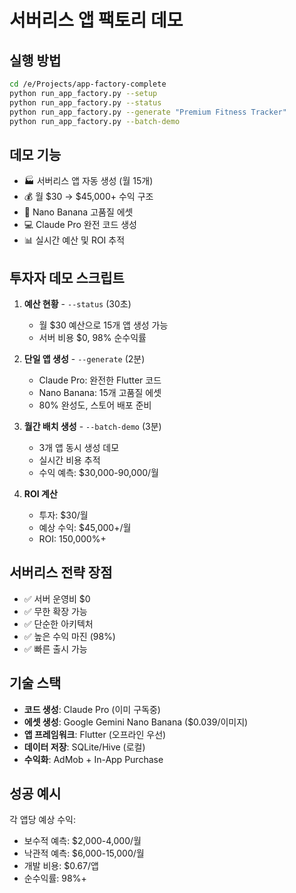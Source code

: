 # 서버리스 앱 팩토리 데모

## 실행 방법
```bash
cd /e/Projects/app-factory-complete
python run_app_factory.py --setup
python run_app_factory.py --status
python run_app_factory.py --generate "Premium Fitness Tracker"
python run_app_factory.py --batch-demo
```

## 데모 기능
- 🏭 서버리스 앱 자동 생성 (월 15개)
- 💰 월 $30 → $45,000+ 수익 구조
- 🎨 Nano Banana 고품질 에셋
- 💻 Claude Pro 완전 코드 생성
- 📊 실시간 예산 및 ROI 추적

## 투자자 데모 스크립트
1. **예산 현황** - `--status` (30초)
   - 월 $30 예산으로 15개 앱 생성 가능
   - 서버 비용 $0, 98% 순수익률

2. **단일 앱 생성** - `--generate` (2분)
   - Claude Pro: 완전한 Flutter 코드
   - Nano Banana: 15개 고품질 에셋
   - 80% 완성도, 스토어 배포 준비

3. **월간 배치 생성** - `--batch-demo` (3분)
   - 3개 앱 동시 생성 데모
   - 실시간 비용 추적
   - 수익 예측: $30,000-90,000/월

4. **ROI 계산**
   - 투자: $30/월
   - 예상 수익: $45,000+/월
   - ROI: 150,000%+

## 서버리스 전략 장점
- ✅ 서버 운영비 $0
- ✅ 무한 확장 가능
- ✅ 단순한 아키텍처
- ✅ 높은 수익 마진 (98%)
- ✅ 빠른 출시 가능

## 기술 스택
- **코드 생성**: Claude Pro (이미 구독중)
- **에셋 생성**: Google Gemini Nano Banana ($0.039/이미지)
- **앱 프레임워크**: Flutter (오프라인 우선)
- **데이터 저장**: SQLite/Hive (로컬)
- **수익화**: AdMob + In-App Purchase

## 성공 예시
각 앱당 예상 수익:
- 보수적 예측: $2,000-4,000/월
- 낙관적 예측: $6,000-15,000/월
- 개발 비용: $0.67/앱
- 순수익률: 98%+